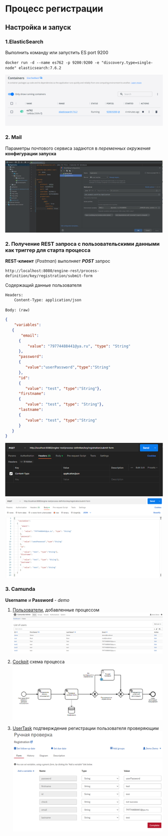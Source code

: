 
# Процесс регистрации

## Настройка и запуск

### 1.ElasticSearch
Выполнить команду или запустить ES port 9200

`docker run -d --name es762 -p 9200:9200 -e "discovery.type=single-node" elasticsearch:7.6.2`

![img_2.png](img_2.png)

### 2. Mail
Параметры почтового сервиса задаются в *переменных окружения* **конфигурации запуска**

![img_3.png](img_3.png)
   


### 2. Получение REST запроса с пользовательскими данными как триггер для старта процесса
   **REST-клиент** (*Postman*) выполняет ***POST*** запрос
   
    http://localhost:8080/engine-rest/process-definition/key/registration/submit-form

   Содержащий данные пользователя  

    Headers:
        Content-Type: application/json

    Body: (raw)
```json
{
    "variables":
   {
       "email":
      {
          "value": "79774488441@ya.ru", "type": "String"
      },
      "password": 
      {
         "value":"userPassword","type":"String"
      },
      "id":
      {
         "value": "test", "type":"String"},
      "firstname":
      {
         "value": "test", "type": "String"},
      "lastname":
      {
         "value": "test", "type":"String"
      }
   }
}
```
![img.png](img.png)
![img_4.png](img_4.png)




### 3. Camunda
**Username** и **Password** - *demo*
1) [Пользователи](http://localhost:8080/camunda/app/admin/default/#/users?searchQuery=%5B%5D), добавленные процессом
![img_1.png](img_1.png)



2) [Cockpit](http://localhost:8080/camunda/app/cockpit/default/#/process-definition/registration:1:e12fa2eb-e172-11ed-b851-00ff49ad950e/runtime?searchQuery=%5B%5D&viewbox=%7B%22Definitions_0fr9mxs%22:%7B%22x%22:33.96564417177914,%22y%22:-74.36564417177914,%22width%22:1469.9386503067485,%22height%22:642.9447852760736%7D%7D&detailsTab=job-definition-table) схема процесса
![img_5.png](img_5.png)






3) [UserTask](http://localhost:8080/camunda/app/tasklist/default/#/?searchQuery=%5B%5D&filter=28bdc1e9-e00b-11ed-abb9-0ed5293e5541&sorting=%5B%7B%22sortBy%22:%22created%22,%22sortOrder%22:%22desc%22%7D%5D&task=63340087-e17c-11ed-9e46-00ff49ad950e) подтверждение регистрации пользователя проверяющим
![img_6.png](img_6.png)